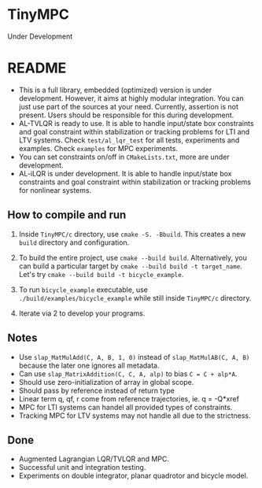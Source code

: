# TinyMPC
Under Development


# README

- This is a full library, embedded (optimized) version is under development.
However, it aims at highly modular integration. You can just use part of the
sources at your need. Currently, assertion is not present. Users should be
responsible for this during development.
- AL-TVLQR is ready to use. It is able to handle input/state box constraints and
goal constraint within stabilization or tracking problems for LTI and LTV
systems. Check `test/al_lqr_test` for all tests, experiments and examples. Check
`examples` for MPC experiments.
- You can set constraints on/off in `CMakeLists.txt`, more are under development.
- AL-iLQR is under development. It is able to handle input/state box constraints
and goal constraint within stabilization or tracking problems for nonlinear
systems.

## How to compile and run

1. Inside `TinyMPC/c` directory, use `cmake -S. -Bbuild`. This creates a new
`build` directory and configuration.  

2. To build the entire project, use `cmake --build build`. Alternatively, you
can build a particular target by `cmake --build build -t target_name`. Let's
try `cmake --build build -t bicycle_example`.  

3. To run `bicycle_example` executable, use `./build/examples/bicycle_example` while
still inside `TinyMPC/c` directory.  

4. Iterate via 2 to develop your programs.  

## Notes

- Use `slap_MatMulAdd(C, A, B, 1, 0)` instead of `slap_MatMulAB(C, A, B)`
because the later one ignores all metadata.  
- Can use `slap_MatrixAddition(C, C, A, alp)` to bias `C = C + alp*A`.  
- Should use zero-initialization of array in global scope.  
- Should pass by reference instead of return type  
- Linear term q, qf, r come from reference trajectories, ie. q = -Q*xref
- MPC for LTI systems can handel all provided types of constraints.
- Tracking MPC for LTV systems may not handle all due to the strictness.

## Done

- Augmented Lagrangian LQR/TVLQR and MPC.
- Successful unit and integration testing.
- Experiments on double integrator, planar quadrotor and bicycle model.
